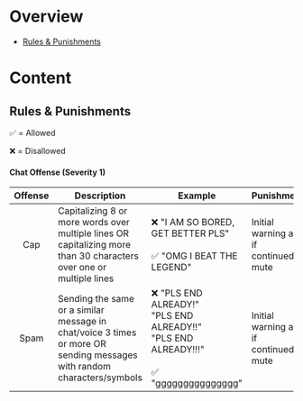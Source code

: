 # Overview

- [Rules & Punishments](#chat-offense-severity-1)


# Content

## Rules & Punishments

:white_check_mark: = Allowed  

:x: = Disallowed



#### Chat Offense (Severity 1)

| Offense |                                                      Description                                                       |                                                             Example                                                              |                Punishment                |
|:-------:| ---------------------------------------------------------------------------------------------------------------------- | -------------------------------------------------------------------------------------------------------------------------------- | ---------------------------------------- |
|   Cap   | Capitalizing 8 or more words over multiple lines OR capitalizing more than 30 characters over one or multiple lines    | :x: "I AM SO BORED, GET BETTER PLS" <br /><br /> :white_check_mark: "OMG I BEAT THE LEGEND"                                      | Initial warning and if continued, a mute |
|  Spam   | Sending the same or a similar message in chat/voice 3 times or more OR sending messages with random characters/symbols | :x: "PLS END ALREADY!" <br /> "PLS END ALREADY!!" <br /> "PLS END ALREADY!!!" <br /> <br /> :white_check_mark: "ggggggggggggggg" | Initial warning and if continued, a mute                                         |
